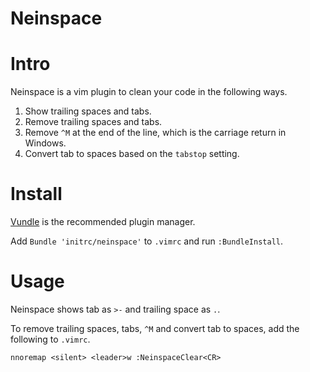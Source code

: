 Neinspace
=========

# Intro
Neinspace is a vim plugin to clean your code in the following ways.

1. Show trailing spaces and tabs.
2. Remove trailing spaces and tabs.
3. Remove `^M` at the end of the line, which is the carriage return in Windows.
4. Convert tab to spaces based on the `tabstop` setting.

# Install
[Vundle](https://github.com/gmarik/vundle) is the recommended plugin manager.

Add `Bundle 'initrc/neinspace'` to `.vimrc` and run `:BundleInstall`.

# Usage
Neinspace shows tab as `>-` and trailing space as `.`.

To remove trailing spaces, tabs, `^M` and convert tab to spaces, add the following to `.vimrc`.
```
nnoremap <silent> <leader>w :NeinspaceClear<CR>
```
